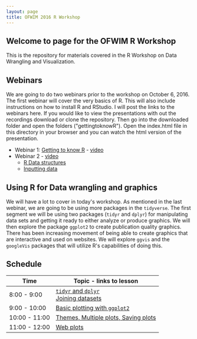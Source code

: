 ```yaml
---
layout: page
title: OFWIM 2016 R Workshop
---
```


## Welcome to page for the OFWIM R Workshop
This is the repository for materials covered in the R Workshop on Data Wrangling and Visualization.

## Webinars
We are going to do two webinars prior to the workshop on October 6, 2016. The first webinar will cover the very basics of R. This will also include instructions on how to install R and RStudio. I will post the links to the webinars here. If you would like to view the presentations with out the recordings download or clone the repository. Then go into the downloaded folder and open the folders ("gettingtoknowR"). Open the index.html file in this directory in your browser and you can watch the html version of the presentation.
- Webinar 1: [Getting to know R](https://chrischizinski.github.io/SNR_R_Group/2016-08-26-GettingtoknowR) - [video](https://www.dropbox.com/s/71gr5atmexe9lr5/OFWIM%20WebEx%20Meeting-20160831%201506-1.mp4?dl=0)- Webinar 2 - [video](https://www.dropbox.com/s/guidl9z4gr6kbd6/OFWIM%20Webinar%20-%20Getting%20Data%20Into%20R%20and%20Basic%20Data%20Structures-20160922%201505-1.mp4?dl=0)	- [R Data structures](https://chrischizinski.github.io/SNR_R_Group/2016-09-02-DataStructures)	- [Inputting data](https://chrischizinski.github.io/SNR_R_Group/2016-09-09-DataInput)

## Using R for Data wrangling and graphics

We will have a lot to cover in today's workshop.  As mentioned in the last webinar, we are going to be using more packages in the `tidyverse`.  The first segment we will be using two packages (`tidyr` and `dplyr`) for manipulating data sets and getting it ready to either analyze or produce graphics.  We will then explore the package `ggplot2` to create publication quality graphics.  There has been increasing movement of being able to create graphics that are interactive and used on websites.  We will explore `ggvis` and the `googleVis` packages that will utilize R's capabilities of doing this.  

## Schedule 

| Time  |  Topic - links to lesson |  
|---|---|
|8:00 - 9:00   | [`tidyr` and `dplyr`](https://chrischizinski.github.io/SNR_R_Group/2016-09-23-Wrangling) <br> [Joining datasets](https://chrischizinski.github.io/SNR_R_Group/2016-09-29-Joining_Data_Sets) |
|9:00 - 10:00   | [Basic plotting with `ggplot2`](https://chrischizinski.github.io/SNR_R_Group/2016-10-03-BasicPlots) |
|10:00 - 11:00  | [Themes, Multiple plots, Saving plots](https://chrischizinski.github.io/SNR_R_Group/2016-10-05-Themes_Facets)  |
|11:00 - 12:00  | [Web plots](https://chrischizinski.github.io/SNR_R_Group/2016-10-04-WebGraphics) |
 


<div style="width=auto; max-width:450px; margin-left:auto; margin-right:auto;text-align:center">
</div>
